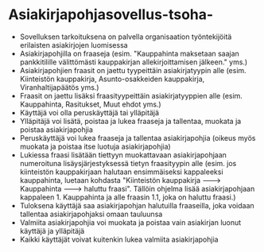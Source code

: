 # Asiakirjapohjasovellus-tsoha-

- Sovelluksen tarkoituksena on palvella organisaation työntekijöitä erilaisten asiakirjojen luomisessa
- Asiakirjapohjilla on fraaseja (esim. "Kauppahinta maksetaan saajan pankkitilille välittömästi kauppakirjan allekirjoittamisen jälkeen." yms.)
- Asiakirjapohjien fraasit on jaettu tyypeittäin asiakirjatyypin alle (esim. Kiinteistön kauppakirja, Asunto-osakkeiden kauppakirja, Viranhaltijapäätös yms.)
- Fraasit on jaettu lisäksi fraasityypeittäin asiakirjatyyppien alle (esim. Kauppahinta, Rasitukset, Muut ehdot yms.)
- Käyttäjä voi olla peruskäyttäjä tai ylläpitäjä
- Ylläpitäjä voi lisätä, poistaa ja lukea fraaseja ja tallentaa, muokata ja poistaa asiakirjapohjia
- Peruskäyttäjä voi lukea fraaseja ja tallentaa asiakirjapohjia (oikeus myös muokata ja poistaa itse luotuja asiakirjapohjia)
- Lukiessa fraasi lisätään tiettyyn muokattavaan asiakirjapohjaan numeroituna lisäysjärjestyksessä tietyn fraasityypin alle (esim. jos kiinteistön kauppakirjaan halutaan ensimmäiseksi kappaleeksi kauppahinta, luetaan kohdasta "Kiinteistön kauppakirja ---> Kauppahinta ---> haluttu fraasi". Tällöin ohjelma lisää asiakirjapohjaan kappaleen 1. Kauppahinta ja alle fraasin 1.1, joka on haluttu fraasi.)
- Tuloksena käyttäjä saa asiakirjapohjan halutuilla fraaseilla, joka voidaan tallentaa asiakirjapohjaksi omaan tauluunsa
- Valmiita asiakirjapohjia voi muokata ja poistaa vain asiakirjan luonut käyttäjä ja ylläpitäjä
- Kaikki käyttäjät voivat kuitenkin lukea valmiita asiakirjapohjia
